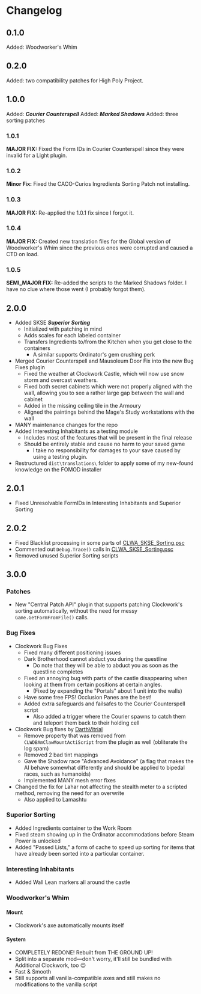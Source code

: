 # Changelog

## 0.1.0

Added: Woodworker's Whim

## 0.2.0

Added: two compatibility patches for High Poly Project.

## 1.0.0

Added: ***Courier Counterspell***
Added: ***Marked Shadows***
Added: three sorting patches

### **1.0.1**

**MAJOR FIX:** Fixed the Form IDs in Courier Counterspell since they were invalid for a Light plugin.

### **1.0.2**

**Minor Fix:** Fixed the CACO-Curios Ingredients Sorting Patch not installing.

### **1.0.3**

**MAJOR FIX:** Re-applied the 1.0.1 fix since I forgot it.

### **1.0.4**

**MAJOR FIX:** Created new translation files for the Global version of Woodworker's Whim since the previous ones were corrupted and caused a CTD on load.

### **1.0.5**

**SEMI_MAJOR FIX:** Re-added the scripts to the Marked Shadows folder. I have no clue where those went (I probably forgot them).

## **2.0.0**

* Added SKSE ***Superior Sorting***
  * Initialized with patching in mind
  * Adds scales for each labeled container
  * Transfers Ingredients to/from the Kitchen when you get close to the containers
    * A similar supports Ordinator's gem crushing perk
* Merged Courier Counterspell and Mausoleum Door Fix into the new Bug Fixes plugin
  * Fixed the weather at Clockwork Castle, which will now use snow storm and overcast weathers.
  * Fixed both secret cabinets which were not properly aligned with the wall, allowing you to see a rather large gap between the wall and cabinet
  * Added in the missing ceiling tile in the Armoury
  * Aligned the paintings behind the Mage's Study workstations with the wall
* MANY maintenance changes for the repo
* Added Interesting Inhabitants as a testing module
  * Includes most of the features that will be present in the final release
  * Should be entirely stable and cause no harm to your saved game
    * I take no responsibility for damages to your save caused by using a testing plugin.
* Restructured `dist\translations\` folder to apply some of my new-found knowledge on the FOMOD installer

## **2.0.1**

* Fixed Unresolvable FormIDs in Interesting Inhabitants and Superior Sorting

## **2.0.2**

* Fixed Blacklist processing in some parts of [CLWA_SKSE_Sorting.psc](dist/Modules/SKSE/SuperiorSorting/source/scripts/CLWA_SKSE_Sorting.psc)
* Commented out `Debug.Trace()` calls in [CLWA_SKSE_Sorting.psc](dist/Modules/SKSE/SuperiorSorting/source/scripts/CLWA_SKSE_Sorting.psc)
* Removed unused Superior Sorting scripts

## 3.0.0

### Patches

* New "Central Patch API" plugin that supports patching Clockwork's sorting automatically, without the need for messy `Game.GetFormFromFile()` calls.

### Bug Fixes

* Clockwork Bug Fixes
  * Fixed many different positioning issues
  * Dark Brotherhood cannot abduct you during the questline
    * Do note that they will be able to abduct you as soon as the questline completes
  * Fixed an annoying bug with parts of the castle disappearing when looking at them from certain positions at certain angles.
    * (Fixed by expanding the "Portals" about 1 unit into the walls)
  * Have some free FPS! Occlusion Panes are the best!
  * Added extra safeguards and failsafes to the Courier Counterspell script
    * Also added a trigger where the Courier spawns to catch them and teleport them back to their holding cell
* Clockwork Bug fixes by [DarthVitrial](https://forums.nexusmods.com/index.php?/user/5014137-darthvitrial/)
  * Remove property that was removed from `CLWDBAmClawMountActiScript` from the plugin as well (obliterate the log spam)
  * Removed 2 bad tint mappings
  * Gave the Shadow race "Advanced Avoidance" (a flag that makes the AI behave somewhat differently and should be applied to bipedal races, such as humanoids)
  * Implemented MANY mesh error fixes
* Changed the fix for Lahar not affecting the stealth meter to a scripted method, removing the need for an overwrite
  * Also applied to Lamashtu

### Superior Sorting

* Added Ingredients container to the Work Room
* Fixed steam showing up in the Ordinator accommodations before Steam Power is unlocked
* Added "Passed Lists," a form of cache to speed up sorting for items that have already been sorted into a particular container.

### Interesting Inhabitants

* Added Wall Lean markers all around the castle
<!--
* FIXME: Added a script to all Wall Lean markers in the Castle, preventing Gilded from using the markers.
* TODO: Create multiple elaborate scenes for cooking and tending to children
-->
### Woodworker's Whim

#### Mount

* Clockwork's axe automatically mounts itself

#### System

* COMPLETELY REDONE! Rebuilt from THE GROUND UP!
* Split into a separate mod—don't worry, it'll still be bundled with Additional Clockwork, too :wink:
* Fast & Smooth
* Still supports all vanilla-compatible axes and still makes no modifications to the vanilla script

